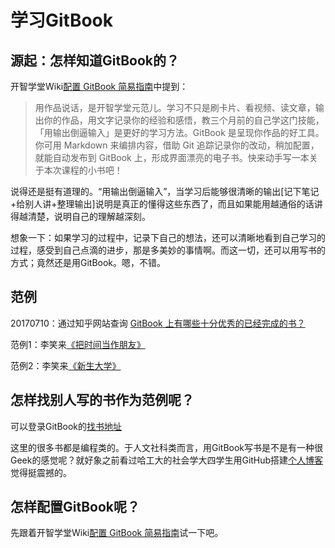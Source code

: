 # 学习GitBook
## 源起：怎样知道GitBook的？
开智学堂Wiki[配置 GitBook 简易指南](https://github.com/OpenMindClub/Share/wiki/HbGitBookSetting)中提到：
>用作品说话，是开智学堂元范儿。学习不只是刷卡片、看视频、读文章，输出你的作品，用文字记录你的经验和感悟，教三个月前的自己学这门技能，「用输出倒逼输入」是更好的学习方法。GitBook 是呈现你作品的好工具。你可用 Markdown 来编排内容，借助 Git 追踪记录你的改动，稍加配置，就能自动发布到 GitBook 上，形成界面漂亮的电子书。快来动手写一本关于本次课程的小书吧！

说得还是挺有道理的。“用输出倒逼输入”，当学习后能够很清晰的输出[记下笔记+给别人讲+整理输出]说明是真正的懂得这些东西了，而且如果能用越通俗的话讲得越清楚，说明自己的理解越深刻。

想象一下：如果学习的过程中，记录下自己的想法，还可以清晰地看到自己学习的过程，感受到自己点滴的进步，那是多美妙的事情啊。而这一切，还可以用写书的方式；竟然还是用GitBook。嗯，不错。
## 范例
20170710：通过知乎网站查询 [GitBook 上有哪些十分优秀的已经完成的书？](https://www.zhihu.com/question/39049150) 

范例1：李笑来[《把时间当作朋友》](https://xiaolai.gitbooks.io/ba-shi-jian-dang-zuo-peng-you/content/) 

范例2：李笑来[《新生大学》](https://b.xinshengdaxue.com/)
## 怎样找别人写的书作为范例呢？
可以登录GitBook的[找书地址](https://www.gitbook.com/explore)

这里的很多书都是编程类的。于人文社科类而言，用GitBook写书是不是有一种很Geek的感觉呢？就好象之前看过哈工大的社会学大四学生用GitHub搭建[个人博客](http://www.sociologist.cn/)觉得挺震撼的。
## 怎样配置GitBook呢？
先跟着开智学堂Wiki[配置 GitBook 简易指南](https://github.com/OpenMindClub/Share/wiki/HbGitBookSetting)试一下吧。
